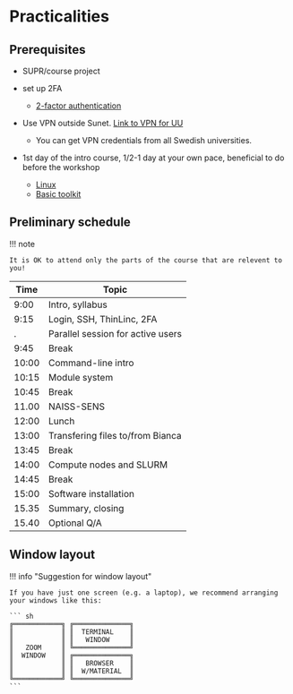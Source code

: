 # Practicalities

## Prerequisites

- SUPR/course project
- set up 2FA
    - [2-factor authentication](https://www.uppmax.uu.se/support/user-guides/setting-up-two-factor-authentication/)

- Use VPN outside Sunet. [Link to VPN for UU](https://mp.uu.se/en/web/info/stod/it-telefoni/anvandarguider/network/vpn-service)
  - You can get VPN credentials from all Swedish universities.

- 1st day of the intro course, 1/2-1 day at your own pace, beneficial to do before the workshop

    - [Linux](https://uppmax.github.io/uppmax_intro/linux.html)
    - [Basic toolkit](https://uppmax.github.io/uppmax_intro/linux_basics.html)

## Preliminary schedule 

!!! note
 
    It is OK to attend only the parts of the course that are relevent to you!

Time |Topic
-----|--------------------------------
9:00 |Intro, syllabus
9:15 |Login, SSH, ThinLinc, 2FA
.    |Parallel session for active users
9:45 |Break
10:00|Command-line intro
10:15|Module system
10:45|Break
11.00|NAISS-SENS
12:00|Lunch
13:00|Transfering files to/from Bianca
13:45|Break
14:00|Compute nodes and SLURM
14:45|Break
15:00|Software installation
15.35|Summary, closing
15.40|Optional Q/A

## Window layout

!!! info "Suggestion for window layout"

    If you have just one screen (e.g. a laptop), we recommend arranging your windows like this:

    ``` sh
    ╔════════════╗ ╔══════════════╗
    ║            ║ ║  TERMINAL    ║
    ║            ║ ║   WINDOW     ║
    ║   ZOOM     ║ ╚══════════════╝
    ║  WINDOW    ║ ╔══════════════╗
    ║            ║ ║   BROWSER    ║
    ║            ║ ║  W/MATERIAL  ║
    ╚════════════╝ ╚══════════════╝
    ```
